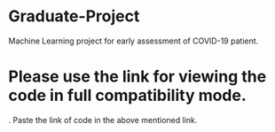 # Graduate-Project
Machine Learning project for early assessment of COVID-19 patient.
# Please use the link for viewing the code in full compatibility mode.
<a href = "https://nbviewer.jupyter.org/github/isohels/Graduate-Project/blob/master/canada_covid_datapreprocessing.ipynb" ></a>. Paste the link of code in the above mentioned link.
